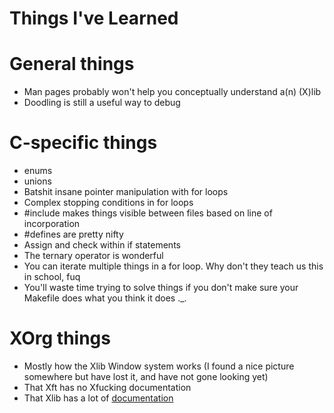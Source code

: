 Things I've Learned
=====================

# General things

* Man pages probably won't help you conceptually understand a(n) (X)lib
* Doodling is still a useful way to debug

# C-specific things

* enums
* unions
* Batshit insane pointer manipulation with for loops
* Complex stopping conditions in for loops
* #include makes things visible between files based on line of incorporation
* #defines are pretty nifty
* Assign and check within if statements
* The ternary operator is wonderful
* You can iterate multiple things in a for loop. Why don't they teach us this in school, fuq
* You'll waste time trying to solve things if you don't make sure your Makefile does what you think it does .\_.

# XOrg things

* Mostly how the Xlib Window system works (I found a nice picture somewhere but have lost it, and have not gone looking yet)
* That Xft has no Xfucking documentation
* That Xlib has a lot of [documentation](https://www.x.org/releases/current/doc/libX11/libX11/libX11.pdf)
